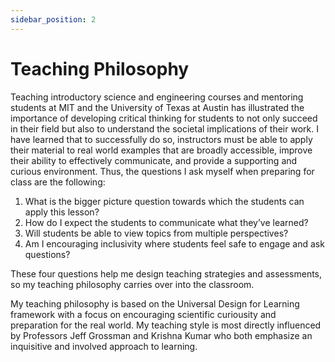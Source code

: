 ```yaml
---
sidebar_position: 2
---
```


# Teaching Philosophy 


Teaching introductory science and engineering courses and mentoring students at MIT and the University of Texas at Austin has illustrated the importance of developing critical thinking for students to not only succeed in their field but also to understand the societal implications of their work. I have learned that to successfully do so, instructors must be able to apply their material to real world examples that are broadly accessible, improve their ability to effectively communicate, and provide a supporting and curious environment.
Thus, the questions I ask myself when preparing for class are the following:
1.	What is the bigger picture question towards which the students can apply this lesson?
2.	How do I expect the students to communicate what they’ve learned?
3.  Will students be able to view topics from multiple perspectives?
4.	Am I encouraging inclusivity where students feel safe to engage and ask questions?

These four questions help me design teaching strategies and assessments, so my teaching philosophy carries over into the classroom.

My teaching philosophy is based on the Universal Design for Learning framework with a focus on encouraging scientific curiousity and preparation for the real world. My teaching style is most directly influenced by Professors Jeff Grossman and Krishna Kumar who both emphasize an inquisitive and involved approach to learning. 